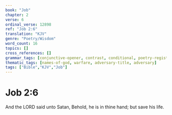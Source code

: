 ```yaml
---
book: "Job"
chapter: 2
verse: 6
ordinal_verse: 12898
ref: "Job 2:6"
translation: "KJV"
genre: "Poetry/Wisdom"
word_count: 16
topics: []
cross_references: []
grammar_tags: [conjunctive-opener, contrast, conditional, poetry-register]
thematic_tags: [names-of-god, warfare, adversary-title, adversary]
tags: ["Bible","KJV","Job"]
---
```


# Job 2:6

And the LORD said unto Satan, Behold, he is in thine hand; but save his life.
